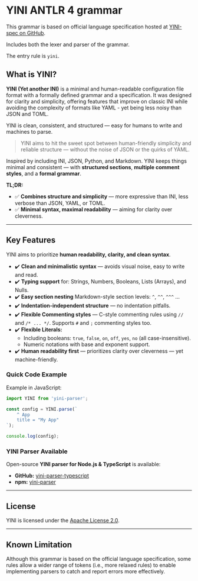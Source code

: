 # YINI ANTLR 4 grammar

This grammar is based on official language specification hosted at [YINI-spec on GitHub](https://github.com/YINI-lang/YINI-spec).

Includes both the lexer and parser of the grammar.

The entry rule is `yini`.

## What is YINI?

**YINI (Yet another INI)** is a minimal and human-readable configuration file format with a formally defined grammar and a specification. It was designed for clarity and simplicity, offering features that improve on classic INI while avoiding the complexity of formats like YAML - yet being less noisy than JSON and TOML.

YINI is clean, consistent, and structured — easy for humans to write and machines to parse.

> YINI aims to hit the sweet spot between human-friendly simplicity and reliable structure — without the noise of JSON or the quirks of YAML.

Inspired by including INI, JSON, Python, and Markdown. YINI keeps things minimal and consistent — with **structured sections**, **multiple comment styles**, and a **formal grammar**.

**TL;DR:**
- ✅ **Combines structure and simplicity** — more expressive than INI, less verbose than JSON, YAML, or TOML. 
- ✅ **Minimal syntax, maximal readability** — aiming for clarity over cleverness.

---

## Key Features
YINI aims to prioritize **human readability, clarity, and clean syntax**.

- ✔️ **Clean and minimalistic syntax** — avoids visual noise, easy to write and read.
- ✔️ **Typing support** for: Strings, Numbers, Booleans, Lists (Arrays), and Nulls.
- ✔️ **Easy section nesting** Markdown-style section levels: `^`, `^^`, `^^^` ...
- ✔️ **Indentation-independent structure** — no indentation pitfalls.
- ✔️ **Flexible Commenting styles** — C-style commenting rules using `//` and `/* ... */`. Supports `#` and `;` commenting styles too. 
- ✔️ **Flexible Literals:**
  * Including booleans: `true`, `false`, `on`, `off`, `yes`, `no` (all case-insensitive).
  * Numeric notations with base and exponent support.
- ✔️ **Human readability first** — prioritizes clarity over cleverness — yet machine-friendly.

### Quick Code Example
Example in JavaScript:
```js
import YINI from 'yini-parser';

const config = YINI.parse(`
    ^ App
    title = "My App"
`);

console.log(config);
```

### YINI Parser Available

Open-source **YINI parser for Node.js & TypeScript** is available:

- **GitHub:** [yini-parser-typescript](https://github.com/YINI-lang/yini-parser-typescript)
- **npm:** [yini-parser](https://www.npmjs.com/package/yini-parser)

---

## License

YINI is licensed under the [Apache License 2.0](./license).

---

## Known Limitation

Although this grammar is based on the official language specification, some rules allow a wider range of tokens (i.e., more relaxed rules) to enable implementing parsers to catch and report errors more effectively.